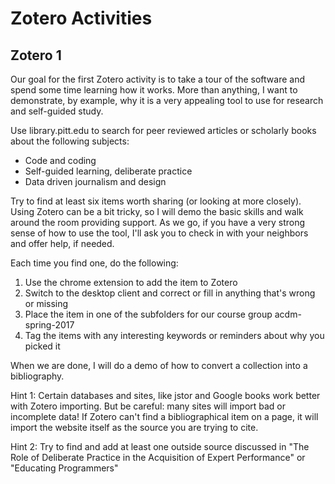 # Zotero Activities

## Zotero 1

Our goal for the first Zotero activity is to take a tour of the software and spend some time learning how it works. More than anything, I want to demonstrate, by example, why it is a very appealing tool to use for research and self-guided study.

Use library.pitt.edu to search for peer reviewed articles or scholarly books about the following subjects:

- Code and coding
- Self-guided learning, deliberate practice
- Data driven journalism and design

Try to find at least six items worth sharing (or looking at more closely). Using Zotero can be a bit tricky, so I will demo the basic skills and walk around the room providing support. As we go, if you have a very strong sense of how to use the tool, I'll ask you to check in with your neighbors and offer help, if needed.

Each time you find one, do the following:

1. Use the chrome extension to add the item to Zotero
2. Switch to the desktop client and correct or fill in anything that's wrong or missing
3. Place the item in one of the subfolders for our course group acdm-spring-2017
4. Tag the items with any interesting keywords or reminders about why you picked it

When we are done, I will do a demo of how to convert a collection into a bibliography.

Hint 1: Certain databases and sites, like jstor and Google books work better with Zotero importing. But be careful: many sites will import bad or incomplete data! If Zotero can't find a bibliographical item on a page, it will import the website itself as the source you are trying to cite.

Hint 2: Try to find and add at least one outside source discussed in "The Role of Deliberate Practice in the Acquisition of Expert Performance" or "Educating Programmers"
